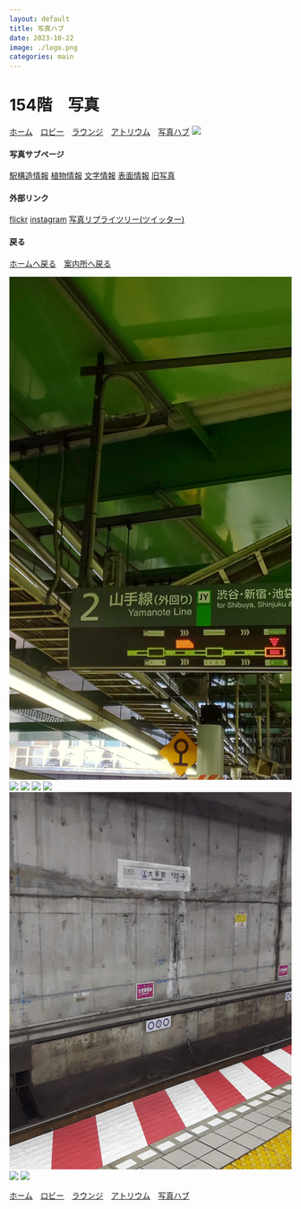 ```yaml
---
layout: default
title: 写真ハブ
date: 2023-10-22
image: ./logo.png
categories: main
---
```

# 154階　写真
[ホーム](./index)　[ロビー](144)　[ラウンジ](159)　[アトリウム](160)　[写真ハブ](154)
![](./photos/1.png)


#### 写真サブページ
[駅構造情報](155)
[植物情報](156)
[文字情報](157)
[表面情報](158)
[旧写真](8)

#### 外部リンク
[flickr](https://www.flickr.com/photos/196365191@N08/)
[instagram](https://www.instagram.com/mikanixonable/)
[写真リプライツリー(ツイッター)](https://twitter.com/Mikanixonable/status/1715966167196782825)

#### 戻る
[ホームへ戻る](./index)　[案内所へ戻る](144)


![](./photos/2.png)
![](./photos/3.png)
![](./photos/4.png)
![](./photos/5.png)
![](./photos/6.png)
![](./photos/7.png)
![](./photos/8.png)
![](./photos/9.png)


[ホーム](./index)　[ロビー](144)　[ラウンジ](159)　[アトリウム](160)　[写真ハブ](154)